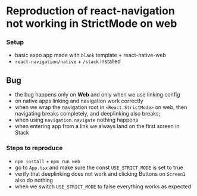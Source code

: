 # Reproduction of react-navigation not working in StrictMode on web

### Setup
 - basic expo app made with `blank` template + react-native-web 
 - `react-navigation/native` + `/stack` installed

## Bug
 - the bug happens only on **Web** and only when we use linking config
 - on native apps linking and navigation work correctly
 - when we wrap the navigation root in `<React.StrictMode>` on web, then navigating breaks completely, and deeplinking also breaks;
  - when using `navigation.navigate` nothing happens
  - when entering app from a link we always land on the first screen in Stack

### Steps to reproduce
 - `npm install` + `npm run web`
 - go to `App.tsx` and make sure the const `USE_STRICT_MODE` is set to true
 - verify that deeplinking does not work and clicking Buttons on `Screen1` also do nothing
 - when we switch `USE_STRICT_MODE` to false everything works as expected